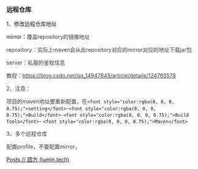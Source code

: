 ### 远程仓库
1、修改远程仓库地址

mirror：<font style="color:rgba(0, 0, 0, 0.75);">覆盖repository的镜像地址</font>

<font style="color:rgba(0, 0, 0, 0.75);">repository：实际上maven会从此repository对应的mirror对应的地址下载jar包</font>

<font style="color:rgba(0, 0, 0, 0.75);">server：私服的鉴权信息</font>

<font style="color:rgba(0, 0, 0, 0.75);">教程：</font>[<font style="color:rgba(0, 0, 0, 0.75);">https://blog.csdn.net/qq_14947845/article/details/124765578</font>](https://blog.csdn.net/qq_14947845/article/details/124765578)

<font style="color:rgba(0, 0, 0, 0.75);"></font>

<font style="color:rgba(0, 0, 0, 0.75);">2、注意：</font>

<font style="color:rgba(0, 0, 0, 0.75);">项目的maven地址要重新配置，在</font>`<font style="color:rgba(0, 0, 0, 0.75);">setting</font>`<font style="color:rgba(0, 0, 0, 0.75);">-</font>`<font style="color:rgba(0, 0, 0, 0.75);">Build</font>`<font style="color:rgba(0, 0, 0, 0.75);">-</font>`<font style="color:rgba(0, 0, 0, 0.75);">Build Tools</font>`<font style="color:rgba(0, 0, 0, 0.75);">- </font>`<font style="color:rgba(0, 0, 0, 0.75);">Maven</font>`

<font style="color:rgba(0, 0, 0, 0.75);"></font>

<font style="color:rgba(0, 0, 0, 0.75);">3、多个远程仓库</font>

<font style="color:rgba(0, 0, 0, 0.75);">配置profile，不要配置mirror，</font>

<font style="color:rgba(0, 0, 0, 0.75);"></font>

<font style="color:rgba(0, 0, 0, 0.75);"></font>

[Posts // 圆方 (lumin.tech)](https://www.lumin.tech/posts/)

